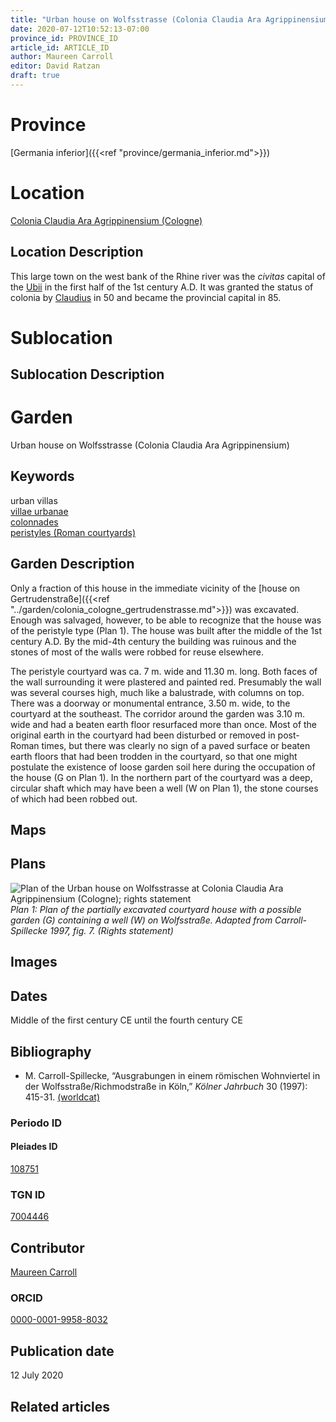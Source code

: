```yaml
---
title: "Urban house on Wolfsstrasse (Colonia Claudia Ara Agrippinensium)"
date: 2020-07-12T10:52:13-07:00
province_id: PROVINCE_ID
article_id: ARTICLE_ID
author: Maureen Carroll
editor: David Ratzan
draft: true
---
```


# Province
[Germania inferior]({{<ref "province/germania_inferior.md">}})

# Location
[Colonia Claudia Ara Agrippinensium (Cologne)](https://pleiades.stoa.org/places/108751)

## Location Description
This large town on the west bank of the Rhine river was the *civitas* capital of the [Ubii](link) in the first half of the 1st century A.D. It was granted the status of colonia by [Claudius](link) in 50 and became the provincial capital in 85.

# Sublocation

<!--
[AREA WITHIN LOCATION, LIKE “PALATINE HILL”](GEOREFERENCE LINK)
A sublocation is any area larger than an individual garden, but located within a location. I would always try to include a link to a controlled vocabulary here if possible. This ID may well be different from the Garden ID, e.g., Pompeii versus a Garden in one of the houses which has its own Pleiades ID.
-->

## Sublocation Description

<!-- DESCRIPTION -->

# Garden
Urban house on Wolfsstrasse (Colonia Claudia Ara Agrippinensium)

## Keywords
urban villas  
[villae urbanae](http://vocab.getty.edu/page/aat/300005520)   
[colonnades](http://vocab.getty.edu/page/aat/300002613)  
[peristyles (Roman courtyards)](http://vocab.getty.edu/page/aat/300080971)  

## Garden Description
Only a fraction of this house in the immediate vicinity of the [house on Gertrudenstraße]({{<ref "../garden/colonia_cologne_gertrudenstrasse.md">}}) was excavated. Enough was salvaged, however, to be able to recognize that the house was of the peristyle type (Plan 1). The house was built after the middle of the 1st century A.D. By the mid-4th century the building was ruinous and the stones of most of the walls were robbed for reuse elsewhere.      

The peristyle courtyard was ca. 7 m. wide and 11.30 m. long. Both faces of the wall surrounding it were plastered and painted red.  Presumably the wall was several courses high, much like a balustrade, with columns on top. There was a doorway or monumental entrance, 3.50 m. wide, to the courtyard at the southeast. The corridor around the garden was 3.10 m. wide and had a beaten earth floor resurfaced more than once. Most of the original earth in the courtyard had been disturbed or removed in post-Roman times, but there was clearly no sign of a paved surface or beaten earth floors that had been trodden in the courtyard, so that one might postulate the existence of loose garden soil here during the occupation of the house (G on Plan 1). In the northern part of the courtyard was a deep, circular shaft which may have been a well (W on Plan 1), the stone courses of which had been robbed out.

## Maps

<!--
![ALT_TEXT](IMG_URL)
*CAPTION*
-->

## Plans
![Plan of the Urban house on Wolfsstrasse at Colonia Claudia Ara Agrippinensium (Cologne); rights statement](/images/cologne_wolfsstrasse_plan1_EUR_GI_ColClaAA_Hg_carroll.jpg)
*Plan 1: Plan of the partially excavated courtyard house with a possible garden (G) containing a well (W) on Wolfsstraße. Adapted from Carroll-Spillecke 1997, fig. 7. (Rights statement)*

## Images

<!--
![ALT_TEXT](IMG_URL)
*CAPTION*
-->

## Dates
Middle of the first century CE until the fourth century CE

## Bibliography
- M. Carroll-Spillecke, “Ausgrabungen in einem römischen Wohnviertel in der Wolfsstraße/Richmodstraße in Köln,” *Kölner Jahrbuch* 30 (1997): 415-31. [(worldcat)](http://www.worldcat.org/oclc/638867317)  

### Periodo ID

<!-- [PERIODO_ID](https://pleiades.stoa.org/places/PLEIADES_ID) -->

#### Pleiades ID
[108751](https://pleiades.stoa.org/places/108751)

### TGN ID
[7004446](http://vocab.getty.edu/page/tgn/7004446)

## Contributor
[Maureen Carroll](link)

### ORCID
[0000-0001-9958-8032](https://orcid.org/0000-0001-9958-8032)  

## Publication date
12 July 2020

## Related articles

<!-- Links to other related articles. Leave blank for now -->
